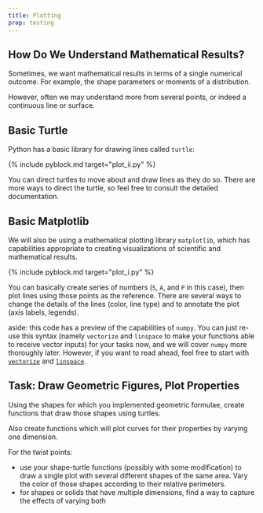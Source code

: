 ```yaml
---
title: Plotting
prep: testing
---
```


## How Do We Understand Mathematical Results?

Sometimes, we want mathematical results in terms of a single numerical
outcome.  For example, the shape parameters or moments of a distribution.

However, often we may understand more from several points, or indeed a
continuous line or surface.

## Basic Turtle

Python has a basic library for drawing lines called `turtle`:

{% include pyblock.md target="plot_ii.py" %}

You can direct turtles to move about and draw lines as they do so.  There are
more ways to direct the turtle, so feel free to consult the detailed documentation.

## Basic Matplotlib

We will also be using a mathematical plotting library `matplotlib`, which has
capabilities appropriate to creating visualizations of scientific and
mathematical results.

{% include pyblock.md target="plot_i.py" %}

You can basically create series of numbers (`S`, `A`, and `P` in this case), then
plot lines using those points as the reference.  There are several ways to change
the details of the lines (color, line type) and to annotate the plot (axis labels,
legends).

aside: this code has a preview of the capabilities of `numpy`.  You can just re-use
this syntax (namely `vectorize` and `linspace` to make your functions able to receive vector inputs) for your tasks now, and
we will cover `numpy` more thoroughly later.  However, if you want to read ahead,
feel free to start with [`vectorize`](http://docs.scipy.org/doc/numpy/reference/generated/numpy.vectorize.html)
and [`linspace`](http://docs.scipy.org/doc/numpy/reference/generated/numpy.linspace.html).

## Task: Draw Geometric Figures, Plot Properties

Using the shapes for which you implemented geometric formulae, create
functions that draw those shapes using turtles.

Also create functions which will plot curves for their properties by varying one dimension.

For the twist points:

 - use your shape-turtle functions (possibly with some modification) to draw a single
 plot with several different shapes of the same area.  Vary the color of those
 shapes according to their relative perimeters.
 - for shapes or solids that have multiple dimensions, find a way to capture
 the effects of varying both
